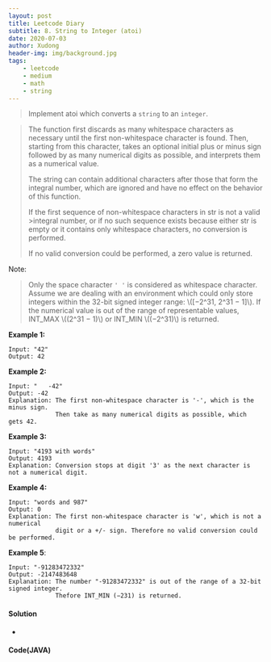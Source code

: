 ```yaml
---
layout: post
title: Leetcode Diary
subtitle: 8. String to Integer (atoi)
date: 2020-07-03
author: Xudong
header-img: img/background.jpg
tags: 
    - leetcode
    - medium
    - math
    - string
---
```


>Implement atoi which converts a `string` to an `integer`.

>The function first discards as many whitespace characters as necessary until the first non-whitespace character is found. Then, starting from this character, takes an optional initial plus or minus sign followed by as many numerical digits as possible, and interprets them as a numerical value.
>
>The string can contain additional characters after those that form the integral number, which are ignored and have no effect on the behavior of this function.
>
>If the first sequence of non-whitespace characters in str is not a valid >integral number, or if no such sequence exists because either str is empty or it contains only whitespace characters, no conversion is performed.
>
>If no valid conversion could be performed, a zero value is returned.
>
Note:

>Only the space character `' '` is considered as whitespace character.
Assume we are dealing with an environment which could only store integers within the 32-bit signed integer range: \\([−2^31,  2^31 − 1]\\). If the numerical value is out of the range of representable values, INT_MAX \\((2^31 − 1)\\) or INT_MIN \\((−2^31)\\) is returned.

**Example 1:**
```
Input: "42"
Output: 42
```

**Example 2:**
```
Input: "   -42"
Output: -42
Explanation: The first non-whitespace character is '-', which is the minus sign.
             Then take as many numerical digits as possible, which gets 42.
```

**Example 3:**

```
Input: "4193 with words"
Output: 4193
Explanation: Conversion stops at digit '3' as the next character is not a numerical digit.
```

**Example 4:**

```
Input: "words and 987"
Output: 0
Explanation: The first non-whitespace character is 'w', which is not a numerical 
             digit or a +/- sign. Therefore no valid conversion could be performed.
```

**Example 5**:

```
Input: "-91283472332"
Output: -2147483648
Explanation: The number "-91283472332" is out of the range of a 32-bit signed integer.
             Thefore INT_MIN (−231) is returned.

```

#### Solution

- 

#### Code(JAVA)

```java

```


<script type="text/javascript" src="https://xudongliuharold.github.io/js/latex-math.js?config=default"></script>
